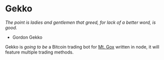 # Gekko

*The point is ladies and gentlemen that greed, for lack of a better word, is good.*

- Gordon Gekko

Gekko is *going to be* a Bitcoin trading bot for [Mt. Gox](http://mtgox.com) written in node, it will feature multiple trading methods.